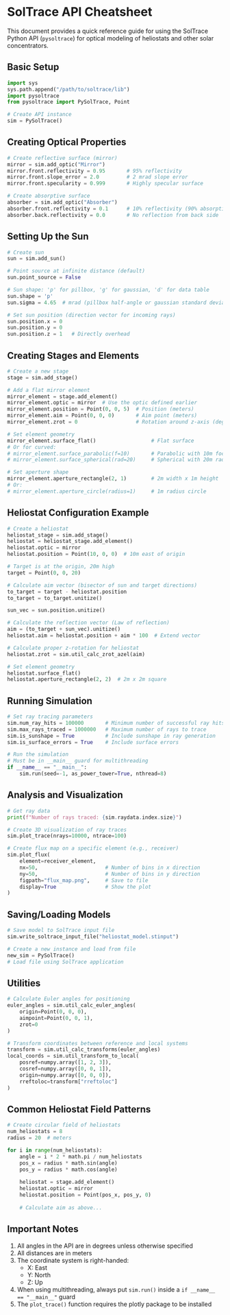 # SolTrace API Cheatsheet

This document provides a quick reference guide for using the SolTrace Python API (`pysoltrace`) for optical modeling of heliostats and other solar concentrators.

## Basic Setup

```python
import sys
sys.path.append("/path/to/soltrace/lib")
import pysoltrace
from pysoltrace import PySolTrace, Point

# Create API instance
sim = PySolTrace()
```

## Creating Optical Properties

```python
# Create reflective surface (mirror)
mirror = sim.add_optic("Mirror")
mirror.front.reflectivity = 0.95       # 95% reflectivity
mirror.front.slope_error = 2.0         # 2 mrad slope error
mirror.front.specularity = 0.999       # Highly specular surface

# Create absorptive surface
absorber = sim.add_optic("Absorber")
absorber.front.reflectivity = 0.1      # 10% reflectivity (90% absorption)
absorber.back.reflectivity = 0.0       # No reflection from back side
```

## Setting Up the Sun

```python
# Create sun
sun = sim.add_sun()

# Point source at infinite distance (default)
sun.point_source = False

# Sun shape: 'p' for pillbox, 'g' for gaussian, 'd' for data table
sun.shape = 'p'  
sun.sigma = 4.65  # mrad (pillbox half-angle or gaussian standard deviation)

# Set sun position (direction vector for incoming rays)
sun.position.x = 0
sun.position.y = 0
sun.position.z = 1   # Directly overhead
```

## Creating Stages and Elements

```python
# Create a new stage
stage = sim.add_stage()

# Add a flat mirror element
mirror_element = stage.add_element()
mirror_element.optic = mirror  # Use the optic defined earlier
mirror_element.position = Point(0, 0, 5)  # Position (meters)
mirror_element.aim = Point(0, 0, 0)       # Aim point (meters)
mirror_element.zrot = 0                   # Rotation around z-axis (degrees)

# Set element geometry
mirror_element.surface_flat()                  # Flat surface
# Or for curved:
# mirror_element.surface_parabolic(f=10)       # Parabolic with 10m focal length
# mirror_element.surface_spherical(rad=20)     # Spherical with 20m radius

# Set aperture shape
mirror_element.aperture_rectangle(2, 1)        # 2m width x 1m height
# Or:
# mirror_element.aperture_circle(radius=1)     # 1m radius circle
```

## Heliostat Configuration Example

```python
# Create a heliostat
heliostat_stage = sim.add_stage()
heliostat = heliostat_stage.add_element()
heliostat.optic = mirror
heliostat.position = Point(10, 0, 0)  # 10m east of origin

# Target is at the origin, 20m high
target = Point(0, 0, 20)

# Calculate aim vector (bisector of sun and target directions)
to_target = target - heliostat.position
to_target = to_target.unitize()

sun_vec = sun.position.unitize()

# Calculate the reflection vector (Law of reflection)
aim = (to_target + sun_vec).unitize()
heliostat.aim = heliostat.position + aim * 100  # Extend vector

# Calculate proper z-rotation for heliostat
heliostat.zrot = sim.util_calc_zrot_azel(aim)

# Set element geometry
heliostat.surface_flat()  
heliostat.aperture_rectangle(2, 2)  # 2m x 2m square
```

## Running Simulation

```python
# Set ray tracing parameters
sim.num_ray_hits = 100000       # Minimum number of successful ray hits
sim.max_rays_traced = 1000000   # Maximum number of rays to trace
sim.is_sunshape = True          # Include sunshape in ray generation
sim.is_surface_errors = True    # Include surface errors

# Run the simulation
# Must be in __main__ guard for multithreading
if __name__ == "__main__":
    sim.run(seed=-1, as_power_tower=True, nthread=8)
```

## Analysis and Visualization

```python
# Get ray data
print(f"Number of rays traced: {sim.raydata.index.size}")

# Create 3D visualization of ray traces
sim.plot_trace(nrays=10000, ntrace=100)

# Create flux map on a specific element (e.g., receiver)
sim.plot_flux(
    element=receiver_element,  
    nx=50,                      # Number of bins in x direction
    ny=50,                      # Number of bins in y direction
    figpath="flux_map.png",     # Save to file
    display=True                # Show the plot
)
```

## Saving/Loading Models

```python
# Save model to SolTrace input file
sim.write_soltrace_input_file("heliostat_model.stinput")

# Create a new instance and load from file
new_sim = PySolTrace()
# Load file using SolTrace application
```

## Utilities

```python
# Calculate Euler angles for positioning
euler_angles = sim.util_calc_euler_angles(
    origin=Point(0, 0, 0),
    aimpoint=Point(0, 0, 1),
    zrot=0
)

# Transform coordinates between reference and local systems
transform = sim.util_calc_transforms(euler_angles)
local_coords = sim.util_transform_to_local(
    posref=numpy.array([1, 2, 3]),
    cosref=numpy.array([0, 0, 1]),
    origin=numpy.array([0, 0, 0]),
    rreftoloc=transform["rreftoloc"]
)
```

## Common Heliostat Field Patterns

```python
# Create circular field of heliostats
num_heliostats = 8
radius = 20  # meters

for i in range(num_heliostats):
    angle = i * 2 * math.pi / num_heliostats
    pos_x = radius * math.sin(angle)
    pos_y = radius * math.cos(angle)
    
    heliostat = stage.add_element()
    heliostat.optic = mirror
    heliostat.position = Point(pos_x, pos_y, 0)
    
    # Calculate aim as above...
```

## Important Notes

1. All angles in the API are in degrees unless otherwise specified
2. All distances are in meters
3. The coordinate system is right-handed:
   - X: East
   - Y: North
   - Z: Up
4. When using multithreading, always put `sim.run()` inside a `if __name__ == "__main__"` guard
5. The `plot_trace()` function requires the plotly package to be installed